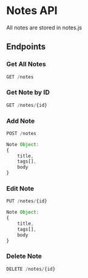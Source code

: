 # Notes API
All notes are stored in notes.js
## Endpoints
### Get All Notes
```js
GET /notes
```

### Get Note by ID
```js
GET /notes/{id}
```

### Add Note
```js
POST /notes
```
```js
Note Object:
{
    title,
    tags[],
    body
}
```

### Edit Note
```js
PUT /notes/{id}
```
```js
Note Object:
{
    title,
    tags[],
    body
}
``` 

### Delete Note
```js
DELETE /notes/{id}
```
